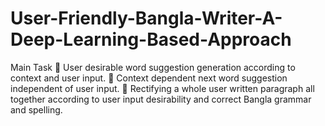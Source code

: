 # User-Friendly-Bangla-Writer-A-Deep-Learning-Based-Approach
Main Task  User desirable word suggestion generation according to context and user input.  Context dependent next word suggestion independent of user input.  Rectifying a whole user written paragraph all together according to user input desirability and correct Bangla grammar and spelling.

